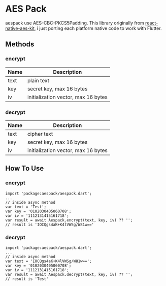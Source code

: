 # AES Pack
aespack use AES-CBC-PKCS5Padding. This library originally from [react-native-aes-kit](https://github.com/rocwong-cn/react-native-aes-kit), i just porting each platform native code to work with Flutter.

## Methods

### encrypt
| Name | Description |
| ------ | ------ |
| text | plain text |
| key | secret key, max 16 bytes |
| iv | initialization vector, max 16 bytes |

### decrypt
| Name | Description |
| ------ | ------ |
| text | cipher text |
| key | secret key, max 16 bytes |
| iv | initialization vector, max 16 bytes |

## How To Use
### encrypt
```
import 'package:aespack/aespack.dart';
...
// inside async method
var text = 'Test';
var key = '0102030405060708';
var iv = '1112131415161718';
var result = await Aespack.encrypt(text, key, iv) ?? '';
// result is 'IOCQgs4aK+K4lVWSg/W81w=='
```

### decrypt
```
import 'package:aespack/aespack.dart';
...
// inside async method
var text = 'IOCQgs4aK+K4lVWSg/W81w==';
var key = '0102030405060708';
var iv = '1112131415161718';
var result = await Aespack.decrypt(text, key, iv) ?? '';
// result is 'Test'
```